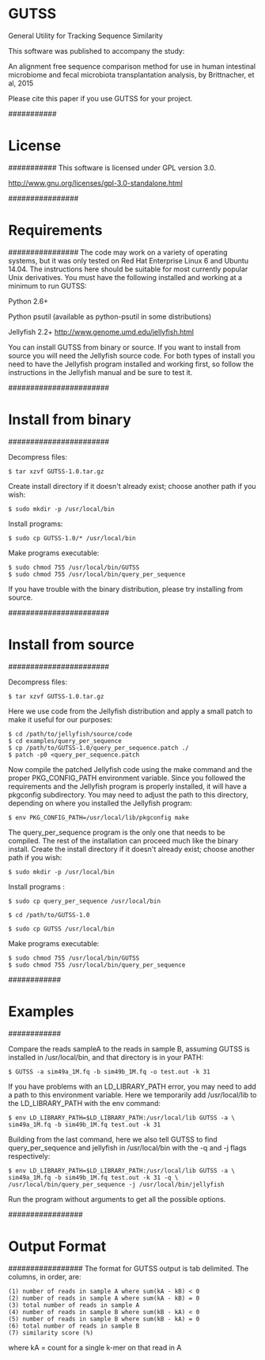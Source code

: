 # GUTSS
General Utility for Tracking Sequence Similarity

This software was published to accompany the study:

An alignment free sequence comparison method for use in human intestinal microbiome and fecal microbiota transplantation analysis, by Brittnacher, et al, 2015

Please cite this paper if you use GUTSS for your project.

###########
# License #
###########
This software is licensed under GPL version 3.0.

http://www.gnu.org/licenses/gpl-3.0-standalone.html


################
# Requirements #
################
The code may work on a variety of operating systems, but it was only tested on Red Hat Enterprise Linux 6 and Ubuntu 14.04. The instructions here should be suitable for most currently popular Unix derivatives. You must have the following installed and working at a minimum to run GUTSS:

Python 2.6+

Python psutil (available as python-psutil in some distributions)

Jellyfish 2.2+
http://www.genome.umd.edu/jellyfish.html

You can install GUTSS from binary or source. If you want to install from source you will need the Jellyfish source code. For both types of install you need to have the Jellyfish program installed and working first, so follow the instructions in the Jellyfish manual and be sure to test it.

#######################
# Install from binary #
#######################

Decompress files:
```
$ tar xzvf GUTSS-1.0.tar.gz
```

Create install directory if it doesn't already exist; choose another path if you wish:
```
$ sudo mkdir -p /usr/local/bin
```

Install programs:
```
$ sudo cp GUTSS-1.0/* /usr/local/bin
```

Make programs executable:
```
$ sudo chmod 755 /usr/local/bin/GUTSS
$ sudo chmod 755 /usr/local/bin/query_per_sequence
```

If you have trouble with the binary distribution, please try installing from source.

#######################
# Install from source #
#######################

Decompress files:
```
$ tar xzvf GUTSS-1.0.tar.gz
```

Here we use code from the Jellyfish distribution and apply a small patch to make it useful for our purposes:
```
$ cd /path/to/jellyfish/source/code
$ cd examples/query_per_sequence
$ cp /path/to/GUTSS-1.0/query_per_sequence.patch ./
$ patch -p0 <query_per_sequence.patch
```

Now compile the patched Jellyfish code using the make command and the proper PKG_CONFIG_PATH environment variable. Since you followed the requirements and the Jellyfish program is properly installed, it will have a pkgconfig subdirectory. You may need to adjust the path to this directory, depending on where you installed the Jellyfish program:
```
$ env PKG_CONFIG_PATH=/usr/local/lib/pkgconfig make
```

The query_per_sequence program is the only one that needs to be compiled. The rest of the installation can proceed much like the binary install. Create the install directory if it doesn't already exist; choose another path if you wish:

```
$ sudo mkdir -p /usr/local/bin
```

Install programs :
```
$ sudo cp query_per_sequence /usr/local/bin

$ cd /path/to/GUTSS-1.0

$ sudo cp GUTSS /usr/local/bin
```

Make programs executable:
```
$ sudo chmod 755 /usr/local/bin/GUTSS
$ sudo chmod 755 /usr/local/bin/query_per_sequence
```

############
# Examples #
############

Compare the reads sampleA to the reads in sample B,
assuming GUTSS is installed in /usr/local/bin, and
that directory is in your PATH:
```
$ GUTSS -a sim49a_1M.fq -b sim49b_1M.fq -o test.out -k 31
```

If you have problems with an LD_LIBRARY_PATH error, you may need to add a path to this environment variable. Here we temporarily add /usr/local/lib to the LD_LIBRARY_PATH with the env command:

```
$ env LD_LIBRARY_PATH=$LD_LIBRARY_PATH:/usr/local/lib GUTSS -a \
sim49a_1M.fq -b sim49b_1M.fq test.out -k 31
```

Building from the last command, here we also tell GUTSS to find query_per_sequence and jellyfish in /usr/local/bin with the -q and -j flags respectively:

```
$ env LD_LIBRARY_PATH=$LD_LIBRARY_PATH:/usr/local/lib GUTSS -a \
sim49a_1M.fq -b sim49b_1M.fq test.out -k 31 -q \
/usr/local/bin/query_per_sequence -j /usr/local/bin/jellyfish
```

Run the program without arguments to get all the possible options.

#################
# Output Format #
#################
The format for GUTSS output is tab delimited. The columns, in order, are:

```
(1) number of reads in sample A where sum(kA - kB) < 0
(2) number of reads in sample A where sum(kA - kB) = 0
(3) total number of reads in sample A
(4) number of reads in sample B where sum(kB - kA) < 0
(5) number of reads in sample B where sum(kB - kA) = 0
(6) total number of reads in sample B
(7) similarity score (%)
```

where kA = count for a single k-mer on that read in A
